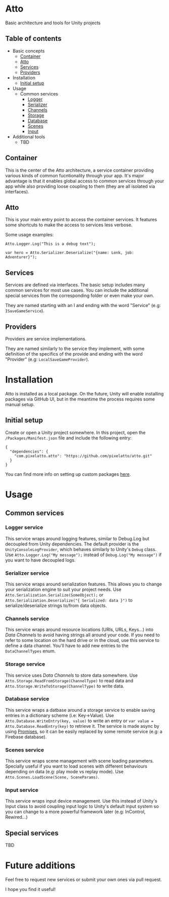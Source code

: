 # Atto

Basic architecture and tools for Unity projects

## Table of contents

- Basic concepts
  - [Container](#container)
  - [Atto](#Atto)
  - [Services](#services)
  - [Providers](#providers)
- Installation
  - [Initial setup](#initial-setup)
- Usage
  - Common services
    - [Logger](#logger-service)
    - [Serializer](#serializer-service)
    - [Channels](#channels-service)
    - [Storage](#storage-service)
    - [Database](#database-service)
    - [Scenes](#scenes-service)
    - [Input](#input-service)
- Additional tools
  - TBD

## Container

This is the center of the Atto architecture, a service container providing various kinds of common fucntionality through your app. It's major advantage is that it enables global access to common services through your app while also providing loose coupling to them (they are all isolated via interfaces).


## Atto

This is your main entry point to access the container services. It features some shortcuts to make the access to services less verbose.

Some usage examples:
```
Atto.Logger.Log("This is a debug text");

var hero = Atto.Serializer.Deserialize("{name: Lonk, job: Adventurer}");
```


## Services

Services are defined via interfaces. The basic setup includes many common services for most use cases. You can include the additional special services from the corresponding folder or even make your own.

They are named starting with an I and ending with the word "Service" (e.g: `ISaveGameService`).


## Providers

Providers are service implementations. 

They are named similarly to the service they implement, with some definition of the specifics of the provide and ending with the word "Provider" (e.g: `LocalSaveGameProvider`).


# Installation

Atto is installed as a local package. On the future, Unity will enable installing packages via GitHub UI, but in the meantime the process requires some manual setup.

## Initial setup

Create or open a Unity project somewhere. In this project, open the `/Packages/Manifest.json` file and include the following entry:
```
{
  "dependencies": {
    "com.pixelatto.atto": "https://github.com/pixelatto/atto.git"
  }
}
```
You can find more info on setting up custom packages [here](https://gist.github.com/LotteMakesStuff/6e02e0ea303030517a071a1c81eb016e).

# Usage

## Common services

### Logger service
  This service wraps around logging features, similar to Debug.Log but decoupled from Unity dependencies. The default provider is the `UnityConsoleLogProvider`, which behaves similarly to Unity's `Debug` class. Use `Atto.Logger.Log("My message");` instead of `Debug.Log("My message")` if you want to have decoupled logs.

### Serializer service
  This service wraps around serialization features. This allows you to change your serialization engine to suit your project needs. Use `Atto.Serialization.Serialize(SomeObject);` or `Atto.Serialization.Deserialize("{ Serialized: data }")` to serialize/deserialize strings to/from data objects.
  
### Channels service
  This service wraps around resource locations (URIs, URLs, Keys...) into *Data Channels* to avoid having strings all around your code. If you need to refer to some location on the hard drive or in the cloud, use this service to define a data channel. You'll have to add new entries to the `DataChannelTypes` enum.
  
### Storage service
  This service uses *Data Channels* to store data somewhere. Use `Atto.Storage.ReadFromStorage(ChannelType)` to read data and `Atto.Storage.WriteToStorage(ChannelType)` to write data.

### Database service
  This service wraps a datbase around a storage service to enable saving entries in a dictionary scheme (i.e: Key->Value). Use `Atto.Database.WriteEntry(key, value)` to write an entry or `var value = Atto.Database.ReadEntry(key)` to retrieve it. The service is made async by using [Promises](https://github.com/Real-Serious-Games/C-Sharp-Promise), so it can be easily replaced by some remote service (e.g: a Firebase database).

### Scenes service
  This service wraps scene management with scene loading parameters. Specially useful if you want to load scenes with different behaviours depending on data (e.g: play mode vs replay mode). Use `Atto.Scenes.LoadScene(Scene, SceneParams)`.

### Input service
  This service wraps input device management. Use this instead of Unity's Input class to avoid coupling input logic to Unity's default input system so you can change to a more powerful framework later (e.g: InControl, Rewired...)
  
## Special services
  TBD
  
# Future additions

Feel free to request new services or submit your own ones via pull request.

I hope you find it useful!
